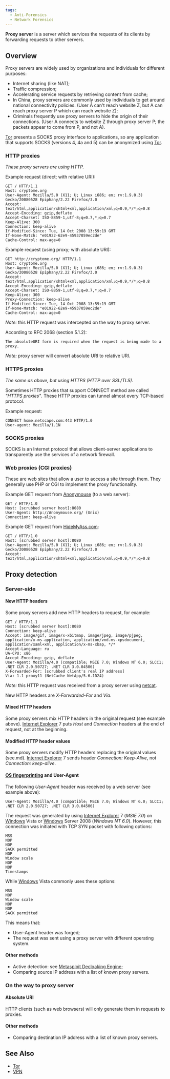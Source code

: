 ```yaml
---
tags:
  - Anti-Forensics
  - Network Forensics
---
```

**Proxy server** is a server which services the requests of its clients
by forwarding requests to other servers.

## Overview

Proxy servers are widely used by organizations and individuals for
different purposes:

- Internet sharing (like NAT);
- Traffic compression;
- Accelerating service requests by retrieving content from cache;
- In China, proxy servers are commonly used by individuals to get around
  national connectivity policies. (User A can't reach website Z, but A
  can reach proxy server P which can reach website Z);
- Criminals frequently use proxy servers to hide the origin of their
  connections. (User A connects to website Z through proxy server P; the
  packets appear to come from P, and not A).

[Tor](tor.md) presents a SOCKS proxy interface to applications,
so any application that supports SOCKS (versions 4, 4a and 5) can be
anonymized using [Tor](tor.md).

### HTTP proxies

*These proxy servers are using HTTP.*

Example request (direct; with relative URI):

    GET / HTTP/1.1
    Host: cryptome.org
    User-Agent: Mozilla/5.0 (X11; U; Linux i686; en; rv:1.9.0.3) Gecko/20080528 Epiphany/2.22 Firefox/3.0
    Accept: text/html,application/xhtml+xml,application/xml;q=0.9,*/*;q=0.8
    Accept-Encoding: gzip,deflate
    Accept-Charset: ISO-8859-1,utf-8;q=0.7,*;q=0.7
    Keep-Alive: 300
    Connection: keep-alive
    If-Modified-Since: Tue, 14 Oct 2008 13:59:19 GMT
    If-None-Match: "e01922-62e9-45937059ec2de"
    Cache-Control: max-age=0

Example request (using proxy; with absolute URI):

    GET http://cryptome.org/ HTTP/1.1
    Host: cryptome.org
    User-Agent: Mozilla/5.0 (X11; U; Linux i686; en; rv:1.9.0.3) Gecko/20080528 Epiphany/2.22 Firefox/3.0
    Accept: text/html,application/xhtml+xml,application/xml;q=0.9,*/*;q=0.8
    Accept-Encoding: gzip,deflate
    Accept-Charset: ISO-8859-1,utf-8;q=0.7,*;q=0.7
    Keep-Alive: 300
    Proxy-Connection: keep-alive
    If-Modified-Since: Tue, 14 Oct 2008 13:59:19 GMT
    If-None-Match: "e01922-62e9-45937059ec2de"
    Cache-Control: max-age=0

*Note:* this HTTP request was intercepted on the way to proxy server.

According to RFC 2068 (section 5.1.2):

    The absoluteURI form is required when the request is being made to a proxy.

*Note:* proxy server will convert absolute URI to relative URI.

### HTTPS proxies

*The same as above, but using HTTPS (HTTP over SSL/TLS).*

Sometimes HTTP proxies that support CONNECT method are called *"HTTPS
proxies"*. These HTTP proxies can tunnel almost every TCP-based
protocol.

Example request:

    CONNECT home.netscape.com:443 HTTP/1.0
    User-agent: Mozilla/1.1N

### SOCKS proxies

SOCKS is an Internet protocol that allows client-server applications to
transparently use the services of a network firewall.

### Web proxies (CGI proxies)

These are web sites that allow a user to access a site through them.
They generally use PHP or CGI to implement the proxy functionality.

Example GET request from [Anonymouse](http://anonymouse.ws/) (to a web
server):

    GET / HTTP/1.0
    Host: [scrubbed server host]:8080
    User-Agent: http://Anonymouse.org/ (Unix)
    Connection: keep-alive

Example GET request from [HideMyAss.com](http://www.hidemyass.com/):

    GET / HTTP/1.0
    Host: [scrubbed server host]:8080
    User-Agent: Mozilla/5.0 (X11; U; Linux i686; en; rv:1.9.0.3) Gecko/20080528 Epiphany/2.22 Firefox/3.0
    Accept: text/html,application/xhtml+xml,application/xml;q=0.9,*/*;q=0.8

## Proxy detection

### Server-side

#### New HTTP headers

Some proxy servers add new HTTP headers to request, for example:

    GET / HTTP/1.1
    Host: [scrubbed server host]:8080
    Connection: keep-alive
    Accept: image/gif, image/x-xbitmap, image/jpeg, image/pjpeg, application/x-ms-application, application/vnd.ms-xpsdocument, application/xaml+xml, application/x-ms-xbap, */*
    Accept-Language: ru
    UA-CPU: x86
    Accept-Encoding: gzip, deflate
    User-Agent: Mozilla/4.0 (compatible; MSIE 7.0; Windows NT 6.0; SLCC1; .NET CLR 2.0.50727; .NET CLR 3.0.04506)
    X-Forwarded-For: [scrubbed client's real IP address]
    Via: 1.1 proxy11 (NetCache NetApp/5.6.1D24)

*Note:* this HTTP request was received from a proxy server using
[netcat](netcat.md).

New HTTP headers are *X-Forwarded-For* and *Via*.

#### Mixed HTTP headers

Some proxy servers mix HTTP headers in the original request (see example
above). [Internet Explorer](internet_explorer.md) 7 puts *Host*
and *Connection* headers at the end of request, not at the beginning.

#### Modified HTTP header values

Some proxy servers modify HTTP headers replacing the original values
(see.md). [Internet Explorer](internet_explorer.md) 7
sends header *Connection: Keep-Alive*, not *Connection: keep-alive*.

#### [OS fingerprinting](os_fingerprinting.md) and User-Agent

The following *User-Agent* header was received by a web server (see
example above):

    User-Agent: Mozilla/4.0 (compatible; MSIE 7.0; Windows NT 6.0; SLCC1; .NET CLR 2.0.50727; .NET CLR 3.0.04506)

The request was generated by using [Internet
Explorer](internet_explorer.md) 7 (*MSIE 7.0*) on
[Windows](windows.md) Vista or [Windows](windows.md)
Server 2008 (*Windows NT 6.0*). However, this connection was initiated
with TCP SYN packet with following options:

    MSS
    NOP
    NOP
    SACK permitted
    NOP
    Window scale
    NOP
    NOP
    Timestamps

While [Windows](windows.md) Vista commonly uses these options:

    MSS
    NOP
    Window scale
    NOP
    NOP
    SACK permitted

This means that:

- User-Agent header was forged;
- The request was sent using a proxy server with different operating system.

#### Other methods

- Active detection: see [Metasploit Decloaking
  Engine](http://decloak.net/);
- Comparing source IP address with a list of known proxy servers.

### On the way to proxy server

#### Absolute URI

HTTP clients (such as web browsers) will only generate them in requests
to proxies.

#### Other methods

- Comparing destination IP address with a list of known proxy servers.

## See Also

- [Tor](tor.md)
- [VPN](vpn.md)
